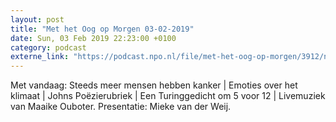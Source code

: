 ```yaml
---
layout: post
title: "Met het Oog op Morgen 03-02-2019"
date: Sun, 03 Feb 2019 22:23:00 +0100
category: podcast
externe_link: "https://podcast.npo.nl/file/met-het-oog-op-morgen/3912/nporadio1_met-het-oog-op-morgen_20190203_met-het-oog-op-morgen-03-02-2019_RZ5EGI.mp3"
---
```


Met vandaag: Steeds meer mensen hebben kanker | Emoties over het klimaat | Johns Poëzierubriek | Een Turinggedicht om 5 voor 12 | Livemuziek van Maaike Ouboter. Presentatie: Mieke van der Weij.
